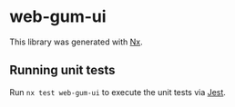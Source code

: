 # web-gum-ui

This library was generated with [Nx](https://nx.dev).

## Running unit tests

Run `nx test web-gum-ui` to execute the unit tests via [Jest](https://jestjs.io).
